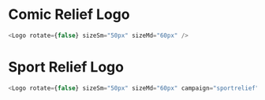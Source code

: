 # Comic Relief Logo

```js
<Logo rotate={false} sizeSm="50px" sizeMd="60px" />
```

# Sport Relief Logo

```js
<Logo rotate={false} sizeSm="50px" sizeMd="60px" campaign="sportrelief" />
```
